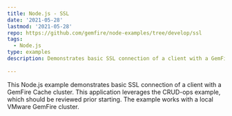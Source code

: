 ```yaml
---
title: Node.js - SSL
date: '2021-05-28'
lastmod: '2021-05-28'
repo: https://github.com/gemfire/node-examples/tree/develop/ssl
tags:
  - Node.js
type: examples
description: Demonstrates basic SSL connection of a client with a GemFire Cache cluster. This application leverages the CRUD-ops example, which should be reviewed prior starting.
 
---
```


This Node.js example demonstrates basic SSL connection of a client with a GemFire Cache cluster. This application leverages the CRUD-ops example, which should be reviewed prior starting. The example works with a local VMware GemFire cluster.